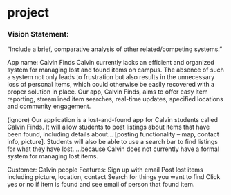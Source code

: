 # project

### Vision Statement: 
“Include a brief, comparative analysis of other related/competing systems.”

App name: Calvin Finds
Calvin currently lacks an efficient and organized system for managing lost and found items on campus. The absence of such a system not only leads to frustration but also results in the unnecessary loss of personal items, which could otherwise be easily recovered with a proper solution in place. Our app, Calvin Finds, aims to offer easy item reporting, streamlined item searches, real-time updates, specified locations and community engagement. 

(ignore) Our application is a lost-and-found app for Calvin students called Calvin Finds. It will allow students to post listings about items that have been found, including details about… [posting functionality – map, contact info, picture]. Students will also be able to use a search bar to find listings for what they have lost. …because Calvin does not currently have a formal system for managing lost items.


Customer: Calvin people
Features:
Sign up with email
Post lost items including picture, location, contact
Search for things you want to find
Click yes or no if item is found and see email of person that found item.


